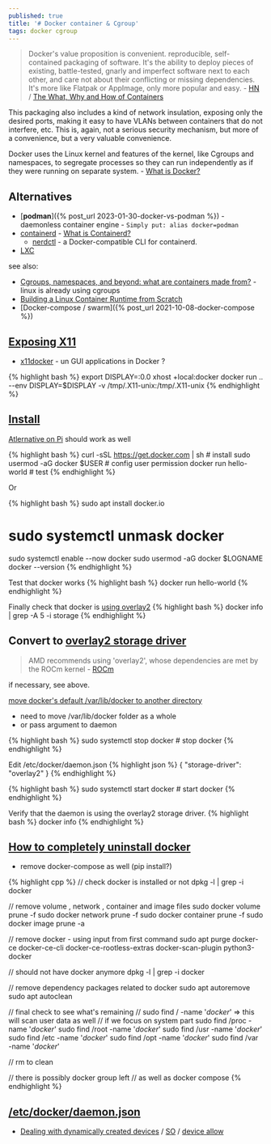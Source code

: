 ```yaml
---
published: true
title: '# Docker container & Cgroup'
tags: docker cgroup
---
```

> Docker's value proposition is convenient. reproducible, self-contained packaging of software. It's the ability to deploy pieces of existing, battle-tested, gnarly and imperfect software next to each other, and care not about their conflicting or missing dependencies. It's more like Flatpak or AppImage, only more popular and easy. - [HN](https://news.ycombinator.com/item?id=34080815) / [The What, Why and How of Containers](https://www.annwan.me/computers/what-why-how-containers/)

This packaging also includes a kind of network insulation, exposing only the desired ports, making it easy to have VLANs between containers that do not interfere, etc. This is, again, not a serious security mechanism, but more of a convenience, but a very valuable convenience. 

Docker uses the Linux kernel and features of the kernel, like Cgroups and namespaces, to segregate processes so they can run independently as if they were running on separate system. - [What is Docker?](https://www.redhat.com/en/topics/containers/what-is-docker)


## Alternatives
- [**podman**]({% post_url 2023-01-30-docker-vs-podman %}) -  daemonless container engine - `Simply put: alias docker=podman`
- [containerd](https://github.com/containerd/containerd) - [What is Containerd? ](https://caylent.com/what-is-containerd)
	- [nerdctl](https://github.com/containerd/nerdctl) - a Docker-compatible CLI for containerd.
- [LXC](https://news.ycombinator.com/item?id=30385580)

see also:
- [Cgroups, namespaces, and beyond: what are containers made from?](https://www.youtube.com/watch?v=sK5i-N34im8) - linux is already using cgroups
- [	Building a Linux Container Runtime from Scratch](https://news.ycombinator.com/item?id=43486997)
- [Docker-compose / swarm]({% post_url 2021-10-08-docker-compose %})

## [Exposing X11](https://stackoverflow.com/questions/44429394/x11-forwarding-of-a-gui-app-running-in-docker)

- [x11docker](https://github.com/mviereck/x11docker) - un GUI applications in Docker ?

{% highlight bash %}
export DISPLAY=:0.0
xhost +local:docker
docker run .. --env DISPLAY=$DISPLAY -v /tmp/.X11-unix:/tmp/.X11-unix
{% endhighlight %}

## [Install](https://linuxconfig.org/how-to-install-docker-on-ubuntu-20-04-lts-focal-fossa)

[Atlernative on Pi](https://dev.to/elalemanyo/how-to-install-docker-and-docker-compose-on-raspberry-pi-1mo) should work as well

{% highlight bash %}
curl -sSL https://get.docker.com | sh # install
sudo usermod -aG docker $USER         # config user permission
docker run hello-world                # test
{% endhighlight %}

Or

{% highlight bash %}
sudo apt install docker.io
# sudo systemctl unmask docker
sudo systemctl enable --now docker
sudo usermod -aG docker $LOGNAME
docker --version
{% endhighlight %}

Test that docker works
{% highlight bash %}
docker run hello-world
{% endhighlight %}

Finally check that docker is [using overlay2](https://docs.docker.com/storage/storagedriver/overlayfs-driver/)
{% highlight bash %}
docker info | grep -A 5 -i storage
{% endhighlight %}

## Convert to [overlay2 storage driver](https://docs.docker.com/storage/storagedriver/overlayfs-driver/)

> AMD recommends using 'overlay2', whose dependencies are met by the ROCm kernel - [ROCm](https://github.com/RadeonOpenCompute/ROCm-docker/blob/master/quick-start.md)

if necessary, see above.

[move docker's default /var/lib/docker to another directory](https://linuxconfig.org/how-to-move-docker-s-default-var-lib-docker-to-another-directory-on-ubuntu-debian-linux)
- need to move /var/lib/docker folder as a whole
- or pass argument to daemon

{% highlight bash %}
sudo systemctl stop docker			# stop docker
{% endhighlight %}

Edit /etc/docker/daemon.json
{% highlight json %}
{
  "storage-driver": "overlay2"
}
{% endhighlight %}

{% highlight bash %}
sudo systemctl start docker			# start docker
{% endhighlight %}

Verify that the daemon is using the overlay2 storage driver.
{% highlight bash %}
docker info
{% endhighlight %}

## [How to completely uninstall docker](https://askubuntu.com/questions/935569/how-to-completely-uninstall-docker)

- remove docker-compose as well (pip install?)

{% highlight cpp %}
// check docker is installed or not
dpkg -l | grep -i docker

// remove volume , network , container and image files
sudo docker volume prune -f
sudo docker network prune -f
sudo docker container prune -f
sudo docker image prune -a

// remove docker - using input from first command
sudo apt purge docker-ce docker-ce-cli docker-ce-rootless-extras docker-scan-plugin python3-docker

// should not have docker anymore
dpkg -l | grep -i docker

// remove dependency packages related to docker
sudo apt autoremove
sudo apt autoclean

// final check to see what's remaining
// sudo find / -name '*docker*' => this will scan user data as well
// if we focus on system part
sudo find /proc -name '*docker*'
sudo find /root -name '*docker*'
sudo find /usr -name '*docker*'
sudo find /etc -name '*docker*'
sudo find /opt -name '*docker*'
sudo find /var -name '*docker*'

// rm to clean

// there is possibly docker group left
// as well as docker compose
{% endhighlight %}

## [/etc/docker/daemon.json](https://docs.docker.com/engine/reference/commandline/dockerd/)

- [Dealing with dynamically created devices](https://docs.docker.com/engine/reference/commandline/create/#dealing-with-dynamically-created-devices---device-cgroup-rule) / [SO](https://stackoverflow.com/questions/24225647/docker-a-way-to-give-access-to-a-host-usb-or-serial-device) / [device allow](https://forums.docker.com/t/add-devices-to-existing-docker-container/38685/3)


